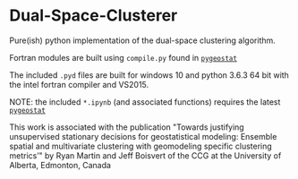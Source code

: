 # Dual-Space-Clusterer
Pure(ish) python implementation of the dual-space clustering algorithm.

Fortran modules are built using `compile.py` found in [`pygeostat`](http://www.ccgalberta.com/pygeostat/welcome.html)

The included `.pyd` files are built for windows 10 and python 3.6.3 64 bit with the intel fortran compiler and VS2015. 

NOTE: the included `*.ipynb` (and associated functions) requires the latest [`pygeostat`](http://www.ccgalberta.com/pygeostat/welcome.html)

This work is associated with the publication "Towards justifying unsupervised stationary decisions for geostatistical modeling: Ensemble spatial and multivariate clustering with geomodeling specific clustering metrics’" by Ryan Martin and Jeff Boisvert of the CCG at the University of Alberta, Edmonton, Canada
